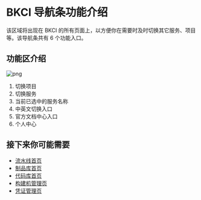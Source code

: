 # BKCI 导航条功能介绍

该区域将出现在 BKCI 的所有页面上，以方便你在需要时及时切换其它服务、项目等。该导航条共有 6 个功能入口。

## 功能区介绍

![png](../../assets/service_console.png)

1. 切换项目
2. 切换服务
3. 当前已选中的服务名称
4. 中英文切换入口
5. 官方文档中心入口
6. 个人中心

## 接下来你可能需要

- [流水线首页](../Pipeline/pipeline-list.md)
- [制品库首页](../Artifactory/Artifactory.md)
- [代码库首页](../Coderepo/repos-link.md)
- [构建机管理页](../Resource/bkci-hosted.md)
- [凭证管理页](../Ticket/ticket-list.md)